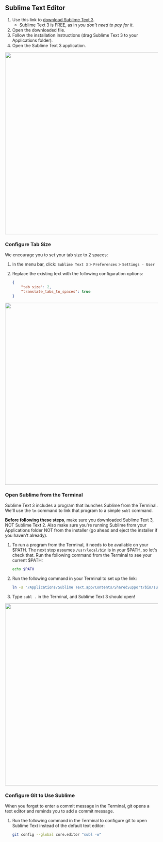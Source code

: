 ## Sublime Text Editor

1. Use this link to [download Sublime Text 3](https://www.sublimetext.com/3).
    * Sublime Text 3 is FREE, as in _you don't need to pay for it_.
2. Open the downloaded file.
3. Follow the installation instructions (drag Sublime Text 3 to your Applications folder).
4. Open the Sublime Text 3 application.

<p align="center"><img src='../assets/sublInstall.gif' width='600px'></p>

### Configure Tab Size
We encourage you to set your tab size to 2 spaces:

1. In the menu bar, click: `Sublime Text 3` > `Preferences` > `Settings - User`
2. Replace the existing text with the following configuration options:

    ```json
    {
        "tab_size": 2,
        "translate_tabs_to_spaces": true
    }
    ```

<p align="center"><img src='../assets/sublTabs.gif' width='600px'></p>

### Open Sublime from the Terminal

Sublime Text 3 includes a program that launches Sublime from the Terminal. We'll use the `ln` command to link that program to a simple `subl` command.

**Before following these steps**, make sure you downloaded Sublime Text 3, NOT Sublime Text 2. Also make sure you're running Sublime from your Applications folder NOT from the installer (go ahead and eject the installer if you haven't already).

1. To run a program from the Terminal, it needs to be available on your $PATH. The next step assumes `/usr/local/bin` is in your $PATH, so let's check that.  Run the following command from the Terminal to see your current $PATH:

    ```bash
    echo $PATH
    ```

2. Run the following command in your Terminal to set up the link:

    ```bash
    ln -s "/Applications/Sublime Text.app/Contents/SharedSupport/bin/subl" /usr/local/bin/subl
    ```

3. Type `subl .` in the Terminal, and Sublime Text 3 should open!

<p align="center"><img src='../assets/comline.gif' width='600px'></p>

### Configure Git to Use Sublime

When you forget to enter a commit message in the Terminal, git opens a text editor and reminds you to add a commit message.

1. Run the following command in the Terminal to configure git to open Sublime Text instead of the default text editor:

    ```bash
    git config --global core.editor "subl -w"
    ```
